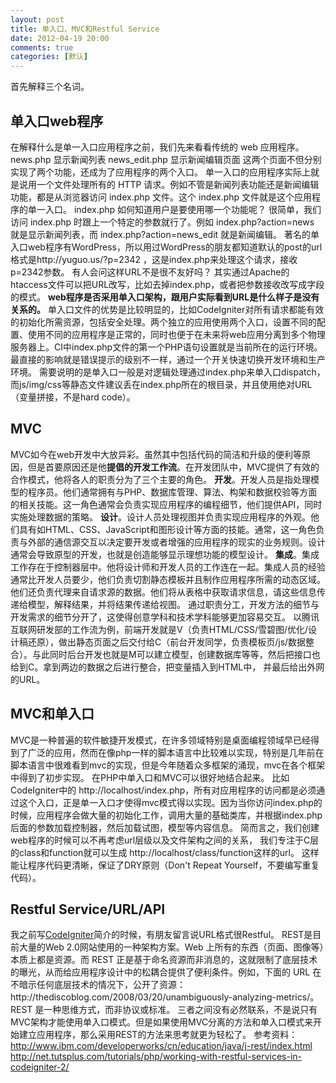 ```yaml
---
layout: post
title: 单入口、MVC和Restful Service
date: 2012-04-19 20:00
comments: true
categories: [默认]
---
```

首先解释三个名词。
<h2>单入口web程序</h2>
在解释什么是单一入口应用程序之前，我们先来看看传统的 web 应用程序。
news.php 显示新闻列表
news_edit.php 显示新闻编辑页面
这两个页面不但分别实现了两个功能，还成为了应用程序的两个入口。
单一入口的应用程序实际上就是说用一个文件处理所有的 HTTP 请求。例如不管是新闻列表功能还是新闻编辑功能，都是从浏览器访问 index.php 文件。这个 index.php 文件就是这个应用程序的单一入口。
index.php 如何知道用户是要使用哪一个功能呢？
很简单，我们访问 index.php 时跟上一个特定的参数就行了。例如 index.php?action=news 就是显示新闻列表，而 index.php?action=news_edit 就是新闻编辑。
著名的单入口web程序有WordPress，所以用过WordPress的朋友都知道默认的post的url格式是http://yuguo.us/?p=2342 ，这是index.php来处理这个请求，接收p=2342参数。
有人会问这样URL不是很不友好吗？
其实通过Apache的htaccess文件可以把URL改写，比如去掉index.php，或者把参数接收改写成字段的模式。
<strong>web程序是否采用单入口架构，跟用户实际看到URL是什么样子是没有关系的。</strong>
单入口文件的优势是比较明显的，比如CodeIgniter对所有请求都能有效的初始化所需资源，包括安全处理。两个独立的应用使用两个入口，设置不同的配置、使用不同的应用程序是正常的，同时也便于在未来将web应用分离到多个物理服务器上。CI中index.php文件的第一个PHP语句设置就是当前所在的运行环境。最直接的影响就是错误提示的级别不一样，通过一个开关快速切换开发环境和生产环境。
需要说明的是单入口一般是对逻辑处理通过index.php来单入口dispatch，而js/img/css等静态文件建议丢在index.php所在的根目录，并且使用绝对URL（变量拼接，不是hard code）。
<h2>MVC</h2>
MVC如今在web开发中大放异彩。虽然其中包括代码的简洁和升级的便利等原因，但是首要原因还是他<strong>提倡的开发工作流</strong>。在开发团队中，MVC提供了有效的合作模式，他将各人的职责分为了三个主要的角色。
<strong>开发</strong>。开发人员是指处理模型的程序员。他们通常拥有与PHP、数据库管理、算法、构架和数据校验等方面的相关技能。这一角色通常会负责实现应用程序的编程细节，他们提供API，同时实施处理数据的策略。
<strong>设计</strong>。设计人员处理视图并负责实现应用程序的外观。他们具有如HTML、CSS、JavaScript和图形设计等方面的技能。通常，这一角色负责与外部的通信源交互以决定要开发或者增强的应用程序的现实的业务规则。设计通常会导致原型的开发，也就是创造能够显示理想功能的模型设计。
<strong>集成</strong>。集成工作存在于控制器层中。他将设计师和开发人员的工作连在一起。集成人员的经验通常比开发人员要少，他们负责切割静态模板并且制作应用程序所需的动态区域。他们还负责代理来自请求源的数据。他们将从表格中获取请求信息，请这些信息传递给模型，解释结果，并将结果传递给视图。
通过职责分工，开发方法的细节与开发需求的细节分开了，这使得创意学科和技术学科能够更加容易交互。
以腾讯互联网研发部的工作流为例，前端开发就是V（负责HTML/CSS/雪碧图/优化/设计稿还原），做出静态页面之后交付给C（前台开发同学，负责模板页/js/数据整合）。与此同时后台开发也就是M可以建立模型，创建数据库等等，然后把接口也给到C。拿到两边的数据之后进行整合，把变量插入到HTML中， 并最后给出外网的URL。
<h2>MVC和单入口</h2>
MVC是一种普遍的软件敏捷开发模式，在许多领域特别是桌面编程领域早已经得到了广泛的应用，然而在像php一样的脚本语言中比较难以实现，特别是几年前在脚本语言中很难看到mvc的实现，但是今年随着众多框架的涌现，mvc在各个框架中得到了初步实现。
在PHP中单入口和MVC可以很好地结合起来。
比如CodeIgniter中的 http://localhost/index.php，所有对应用程序的访问都是必须通过这个入口，正是单一入口才使得mvc模式得以实现。因为当你访问index.php的时候，应用程序会做大量的初始化工作，调用大量的基础类库，并根据index.php后面的参数加载控制器，然后加载试图，模型等内容信息。
简而言之，我们创建web程序的时候可以不再考虑url层级以及文件架构之间的关系， 我们专注于C层的class和function就可以生成 http://localhost/class/function这样的url。
这样能让程序代码更清晰，保证了DRY原则（Don't Repeat Yourself，不要编写重复代码）。
<h2>Restful Service/URL/API</h2>
我之前写<a href="http://yuguo.us/weblog/a-introduction-to-codeigniter/">CodeIgniter</a>简介的时候，有朋友留言说URL格式很Restful。
REST是目前大量的Web 2.0网站使用的一种架构方案。Web 上所有的东西（页面、图像等）本质上都是资源。而 REST 正是基于命名资源而非消息的，这就限制了底层技术的曝光，从而给应用程序设计中的松耦合提供了便利条件。例如，下面的 URL 在不暗示任何底层技术的情况下，公开了资源：http://thediscoblog.com/2008/03/20/unambiguously-analyzing-metrics/。
REST 是一种思维方式，而非协议或标准。
三者之间没有必然联系，不是说只有MVC架构才能使用单入口模式。但是如果使用MVC分离的方法和单入口模式来开始建立应用程序，那么采用REST的方法来思考就更为轻松了。
参考资料：
<a href="http://www.ibm.com/developerworks/cn/education/java/j-rest/index.html">http://www.ibm.com/developerworks/cn/education/java/j-rest/index.html</a>
<a href="http://net.tutsplus.com/tutorials/php/working-with-restful-services-in-codeigniter-2/">http://net.tutsplus.com/tutorials/php/working-with-restful-services-in-codeigniter-2/</a>
